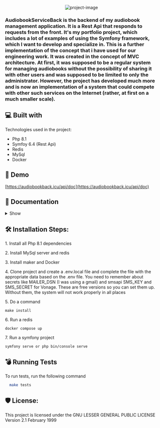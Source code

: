<p align="center"><img src="https://socialify.git.ci/Straicur/AudiobookServiceBack/image?description=1&amp;descriptionEditable=Manage%20and%20share%20audiobooks&amp;font=Source%20Code%20Pro&amp;language=1&amp;name=1&amp;pattern=Plus&amp;theme=Dark" alt="project-image"></p>

<h3>AudiobookServiceBack is the backend of my audiobook management application. It is a Rest Api that responds to requests from the front. It's my portfolio project, which includes a lot of examples of using the Symfony framework, which I want to develop and specialize in. This is a further implementation of the concept that i have used for our engineering work. It was created in the concept of MVC architecture. At first, it was supposed to be a regular system for managing audiobooks without the possibility of sharing it with other users and was supposed to be limited to only the administrator. However, the project has developed much more and is now an implementation of a system that could compete with other such services on the Internet (rather, at first on a much smaller scale).</h2>

<h2>💻 Built with</h2>

Technologies used in the project:

*   Php 8.1
*   Symfoy 6.4 (Rest Api)
*   Redis
*   MySql
*   Docker

<h2>🚀 Demo</h2>

[https://audiobookback.icu/api/doc](https://audiobookback.icu/api/doc)

<h2>🧐 Documentation</h2>
<details>
  <summary>Show</summary>
All files are saved on the server in the specified path (it has over-size protection on disk). Authentication is possible through a generated token, which must be added to the header for almost every request. Queries are sent as json, the application serializes them to objects accordingly and works on classes, not pure json. Errors are subject to logging with the monologue package and if any occur, the appropriate response 500, 400, 401, 403, 409 is returned. </br> For the audiobook to work properly, it must be provided in the appropriate zip format (mp3 files and cover JPG or PNG). When an error occurs, the audiobook can be deleted from the disk, and before activation, it is not visible to users. This also applies to the entire category and the audiobooks plugged into it. As an additional security measure, in addition to the Uuid itself for access to data sent from the api (audiobook details), a corresponding category key is required, created together with it. Translations have also been added, which, depending on the language or localization sent in the header, return a message to the user in the appropriate language (currently Polish and English). </br> Tests have also been added to check and catch errors that are returned respectively (you can start them with 'make tests'). With the addition of the make package, you can execute shell commands that have been prepared to set up the server faster and add basic data. They mostly execute prepared symfony commands and can be found in the Makefile. </br> A smpt server has also been added, which sends emails appropriate to the situation, which are also translated. Additionally, SMS API is used (Vonage). Also included are listeners and tools that encapsulate minor functionalities that are repetitive or need to be encapsulated in one place. implemented api swagger for easier work with api and describing appropriate endpoints. </br> Staged using OVH hosting on an Ubuntu system and using nginx, redis, phpfpm, PHP 8.1 and Symfony 5. 

![image](https://github.com/user-attachments/assets/49a1c1cd-3aca-4e37-8cdb-ea3b4dfccdc0)

## Functionalities
### Admin
You have to be an admin to do these things. Admins are added with special commands.
- Categories - Categories are like a tree. There can be a main category and a lot of subcategories. An audiobook needs to be in at least one category to be displayed (the user sees only category audiobooks). They need to be activated to be displayed. You can also change their names or delete them, and they sub categories.
- Audiobooks - Audiobooks are added in the appropriate zip file format, which consists of a folder and mp3 files and cover jpg or png, and then he can manage them like: listening, downloading zip and editing it, re-adding (there are options to delete notifications of this audiobook and to delete his comments), deleting and adding categories, and removing the audiobook from the category and the system.
- Users - Managing users, he can change them at least: role, phone, password, unban, and activate them. An additional option for the user is a request for account deletion, which is also handled by the administrator. In details, the administrator can see why he is banned and a period to.
- Notifications - Notifications are a simple implementation of notifying a user about many things going on in the system, like: new audiobook or categories, a new proposed list, accepting or rejecting his report, or just to say something to users.
- Technical breaks - Technical breaks are here to secure a system. When one is active, a user can't do anything in a system, only admins can operate on it and prepare it to work.
- Reports - Reports are a proper thing to report bugs, strange user behavior, or just to ask about anything. The administrator can respond to them, accept them or reject them.
- Cache - Cache is implemented with a Redis. Admin needs to clear it to work or test a system. With that, he does not need to wait until a redis key time of live is expired. It also clears the front cache of useQuery and local storage.
- Statistics - There are simple statistics to see what is going on with the service.

### User
- Authorize - You need to enter a valid email and password to get an API key. With an API key, the system knows who you are and it is used in almost every endpint.
- Register - Registration requires providing correct data that is not in the system, such as a phone number and email address. After receiving the appropriate data, the system will send an email with a face to the page that will activate the user by adding the appropriate role in the system. The user also has the option to impose parental controls.
- Comment - After listening to more than half of the audiobook, the user has the option to comment on it or like other comments. The depth of the comments is shallow and only appears as the main comment and comments to the main one.
- Notifications - Notifications are returned to a list, and they are very different depending on who is doing what in the system. The number of new notifications is returned and the list shows which one has not been seen yet (hovered in the fort). Notifications contain descriptions and various details depending on the type.
- Audiobooks - The user receives a list of categories and in each category its audiobooks that are active. In the list, these are basic data but can also download its full details and its cover and mp3 file.It is also possible to search for audiobooks based on their name or authors.
- Proposed - After listening to more audiobooks or adding some to your favorites list, the system creates a list of suggested audiobooks that are suggested based on the categories you listen to. However, audiobooks from only one category are not returned, but from several, so the suggested audiobooks are more interesting and more diverse.
- MyList - This is a list of your favorite audiobooks that allows for quicker access to the audiobooks that interest you.
- Report - The user has the ability to report various problems in the system and display a list of their reports to have insight into them. Upon acceptance or rejection, they will receive an email or notification.
- Settings - The settings allow you to reset your password, change your password with email acceptance, change your email with email acceptance and SMS code, impose parental controls, and delete your account on the website.

</details>

<h2>🛠️ Installation Steps:</h2>

<p>1. Install all Php 8.1 dependencies</p>

<p>2. Install MySql server and redis</p>

<p>3. Install maker and Docker</p>

<p>4. Clone project and create a .env.local file and complete the file with the appropriate data based on the .env file. You need to remember about secrets like MAILER_DSN (I was using a gmail) and smsapi SMS_KEY and SMS_SECRET for Vonage. These are free versions so you can set them up. Without them, the system will not work properly in all places </p>

<p>5. Do a command</p>

```
make install
```

<p>6. Run a redis</p>

```
docker compose up
```

<p>7. Run a symfony project</p>

```
symfony serve or php bin/console serve
```


<h2> 💣 Running Tests</h2>

To run tests, run the following command

```bash
  make tests
```

<h2>🛡️ License:</h2>

This project is licensed under the GNU LESSER GENERAL PUBLIC LICENSE Version 2.1 February 1999
